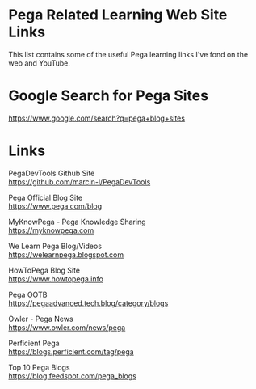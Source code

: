 # Pega Related Learning Web Site Links 
This list contains some of the useful Pega learning links I've fond on the web and YouTube.

# Google Search for Pega Sites
https://www.google.com/search?q=pega+blog+sites

# Links
PegaDevTools Github Site\
https://github.com/marcin-l/PegaDevTools

Pega Official Blog Site\
https://www.pega.com/blog

MyKnowPega - Pega Knowledge Sharing\
https://myknowpega.com

We Learn Pega Blog/Videos\
https://welearnpega.blogspot.com

HowToPega Blog Site\
https://www.howtopega.info

Pega OOTB\
https://pegaadvanced.tech.blog/category/blogs

Owler - Pega News\
https://www.owler.com/news/pega

Perficient Pega\
https://blogs.perficient.com/tag/pega

Top 10 Pega Blogs\
https://blog.feedspot.com/pega_blogs
